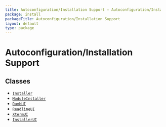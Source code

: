 ```yaml
---
title: Autoconfiguration/Installation Support — Autoconfiguration/Installation Support
package: install
packageTitle: Autoconfiguration/Installation Support
layout: default
type: package
---
```


# Autoconfiguration/Installation Support

## Classes

* <code><a href="Installer">Installer</a></code>
* <code><a href="ModuleInstaller">ModuleInstaller</a></code>
* <code><a href="DumbUI">DumbUI</a></code>
* <code><a href="ReadlineUI">ReadlineUI</a></code>
* <code><a href="XtermUI">XtermUI</a></code>
* <code><a href="InstallerUI">InstallerUI</a></code>

